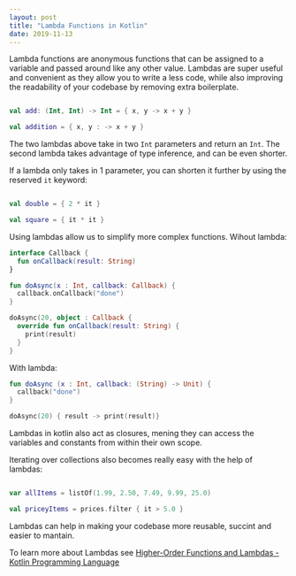 ```yaml
---
layout: post
title: "Lambda Functions in Kotlin"
date: 2019-11-13
---
```


Lambda functions are anonymous functions that can be assigned to a variable and passed around like any other value.  Lambdas are super useful and convenient as they allow you to write a less code, while also improving the readability of your codebase by removing extra boilerplate. 

```kotlin

val add: (Int, Int) -> Int = { x, y -> x + y }

val addition = { x, y : -> x + y }

```

The two lambdas above take in two `Int` parameters and return an `Int`. 
The second lambda takes advantage of type inference, and can be even shorter. 

If a lambda only takes in 1 parameter, you can shorten it further by using the reserved `it`  keyword: 
```kotlin

val double = { 2 * it }

val square = { it * it }

```

Using lambdas allow us to simplify more complex functions. Wihout lambda: 
```kotlin
interface Callback {
  fun onCallback(result: String)
}

fun doAsync(x : Int, callback: Callback) {
  callback.onCallback("done")
}

doAsync(20, object : Callback {
  override fun onCallback(result: String) {
    print(result)
  }
}
```

With lambda:
```kotlin
fun doAsync (x : Int, callback: (String) -> Unit) {
  callback("done")
}

doAsync(20) { result -> print(result)}
```

Lambdas in kotlin also act as closures, mening they can access the variables and constants from within their own scope. 

Iterating over collections also becomes really easy with the help of lambdas: 
```kotlin

var allItems = listOf(1.99, 2.50, 7.49, 9.99, 25.0)

val priceyItems = prices.filter { it > 5.0 } 

```

Lambdas can help in making your codebase more reusable, succint and easier to mantain. 

To learn more about Lambdas see [Higher-Order Functions and Lambdas - Kotlin Programming Language](https://kotlinlang.org/docs/reference/lambdas.html)

